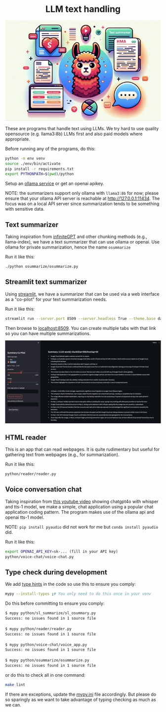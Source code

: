<div align="center">

# LLM text handling
</div>
<div align="center">
    <img src="logo/llm-text-handling.png" alt="termi-chat logo">
</div>

These are programs that handle text using LLMs.  We try hard to use quality opensource (e.g. llama3:8b) LLMs first and also paid models where appropriate.

Before running any of the programs, do this:

```bash
python -m env venv
source ./env/bin/activate
pip install -r requirements.txt
export PYTHONPATH=$(pwd)/python
```

Setup an [ollama service](https://github.com/ollama/ollama/blob/ba04afc9a45a095e09e72c1d716fdfe941d9b340/docs/linux.md#adding-ollama-as-a-startup-service-recommended) or get an openai apikey.

NOTE: the summarizers support only ollama with `llama3:8b` for now; please ensure that your ollama API server
is reachable at http://127.0.0.1:11434.  The focus was on a local API server since summarization tends to be
something with sensitive data.

## Text summarizer

Taking inspiration from [infiniteGPT](https://github.com/emmethalm/infiniteGPT) and other chunking methods (e.g., llama-index), we have a text summarizer that can use ollama or openai.  Use ollama for private summarization,
hence the name `osummarize`

Run it like this:

```bash
./python osummarize/osummarize.py
```

## Streamlit text summarizer

Using [streamlit](streamlit.io), we have a summarizer that can be used via a web interface as a "co-pilot" for your text summarization needs.

Run it like this:

```bash
streamlit run --server.port 8509 --server.headless True --theme.base dark sl_summarize/sl_osummary.py
```

Then browse to [localhost:8509](localhost:8509).  You can create multiple tabs with that link so you
can have multiple summarizations.

<div align="center">
    <img src="logo/summarizer.png" alt="summarizer.png">
</div>

## HTML reader

This is an app that can read webpages.  It is quite rudimentary but useful for gathering text from webpages (e.g., for summarization).

Run it like this:

```bash
python/reader/reader.py
```

## Voice conversation chat

Taking inspiration from [this youtube video](https://www.youtube.com/watch?v=B00xo7vzN7w&ab_channel=AIFORDEVS) showing chatgpt4o with whisper and tts-1 model, we make a simple, chat application using a popular chat application coding pattern.  The program makes use of the ollama api and openai tts-1 model.

NOTE: `pip install pyaudio` did not work for me but `conda install pyaudio` did.

Run it like this:

```bash
export OPENAI_API_KEY=sk-... (fill in your API key)
python/voice-chat/voice-chat.py
```

## Type check during development

We add [type hints](https://docs.python.org/3/library/typing.html) in the code so use this
to ensure you comply:

```bash
mypy --install-types ;# You only need to do this once in your venv
```

Do this before committing to ensure you comply:

```bash
$ mypy python/sl_summarize/sl_osummary.py
Success: no issues found in 1 source file

$ mypy python/reader/reader.py
Success: no issues found in 1 source file

$ mypy python/voice-chat/voice_app.py
Success: no issues found in 1 source file

$ mypy python/osummarize/osummarize.py
Success: no issues found in 1 source file
```

or do this to check all in one command:

```bash
make lint
```

If there are exceptions, update the [mypy.ini](./mypy.ini) file accordingly.  But please do so sparingly
as we want to take advantage of typing checking as much as we can.